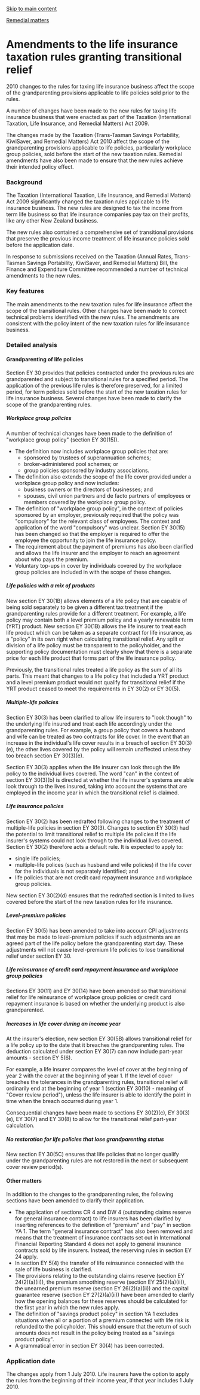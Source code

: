 [Skip to main content](#main-content-tt)

[Remedial matters](/new-legislation/act-articles/taxation-annual-rates-trans-tasman-savings-portability-kiwisaver-and-remedial-matters-act-2010/remedial-matters "Remedial matters")

Amendments to the life insurance taxation rules granting transitional relief
============================================================================

2010 changes to the rules for taxing life insurance business affect the scope of the grandparenting provisions applicable to life policies sold prior to the rules.

A number of changes have been made to the new rules for taxing life insurance business that were enacted as part of the Taxation (International Taxation, Life Insurance, and Remedial Matters) Act 2009.

The changes made by the Taxation (Trans-Tasman Savings Portability, KiwiSaver, and Remedial Matters) Act 2010 affect the scope of the grandparenting provisions applicable to life policies, particularly workplace group policies, sold before the start of the new taxation rules. Remedial amendments have also been made to ensure that the new rules achieve their intended policy effect.

### Background

The Taxation (International Taxation, Life Insurance, and Remedial Matters) Act 2009 significantly changed the taxation rules applicable to life insurance business. The new rules are designed to tax the income from term life business so that life insurance companies pay tax on their profits, like any other New Zealand business.

The new rules also contained a comprehensive set of transitional provisions that preserve the previous income treatment of life insurance policies sold before the application date.

In response to submissions received on the Taxation (Annual Rates, Trans-Tasman Savings Portability, KiwiSaver, and Remedial Matters) Bill, the Finance and Expenditure Committee recommended a number of technical amendments to the new rules.

### Key features

The main amendments to the new taxation rules for life insurance affect the scope of the transitional rules. Other changes have been made to correct technical problems identified with the new rules. The amendments are consistent with the policy intent of the new taxation rules for life insurance business.

### Detailed analysis

#### Grandparenting of life policies

Section EY 30 provides that policies contracted under the previous rules are grandparented and subject to transitional rules for a specified period. The application of the previous life rules is therefore preserved, for a limited period, for term policies sold before the start of the new taxation rules for life insurance business. Several changes have been made to clarify the scope of the grandparenting rules.

##### Workplace group policies

A number of technical changes have been made to the definition of "workplace group policy" (section EY 30(15)).

*   The definition now includes workplace group policies that are:
    *   sponsored by trustees of superannuation schemes;
    *   broker-administered pool schemes; or
    *   group policies sponsored by industry associations.
*   The definition also extends the scope of the life cover provided under a workplace group policy and now includes:
    *   business owners or the directors of businesses; and
    *   spouses, civil union partners and de facto partners of employees or members covered by the workplace group policy.
*   The definition of "workplace group policy", in the context of policies sponsored by an employer, previously required that the policy was "compulsory" for the relevant class of employees. The context and application of the word "compulsory" was unclear. Section EY 30(15) has been changed so that the employer is required to offer the employee the opportunity to join the life insurance policy.
*   The requirement about the payment of premiums has also been clarified and allows the life insurer and the employer to reach an agreement about who pays the premium.
*   Voluntary top-ups in cover by individuals covered by the workplace group policies are included in with the scope of these changes.

##### Life policies with a mix of products

New section EY 30(1B) allows elements of a life policy that are capable of being sold separately to be given a different tax treatment if the grandparenting rules provide for a different treatment. For example, a life policy may contain both a level premium policy and a yearly renewable term (YRT) product. New section EY 30(1B) allows the life insurer to treat each life product which can be taken as a separate contract for life insurance, as a "policy" in its own right when calculating transitional relief. Any split or division of a life policy must be transparent to the policyholder, and the supporting policy documentation must clearly show that there is a separate price for each life product that forms part of the life insurance policy.

Previously, the transitional rules treated a life policy as the sum of all its parts. This meant that changes to a life policy that included a YRT product and a level premium product would not qualify for transitional relief if the YRT product ceased to meet the requirements in EY 30(2) or EY 30(5).

##### Multiple-life policies

Section EY 30(3) has been clarified to allow life insurers to "look though" to the underlying life insured and treat each life accordingly under the grandparenting rules. For example, a group policy that covers a husband and wife can be treated as two contracts for life cover. In the event that an increase in the individual's life cover results in a breach of section EY 30(3)(e), the other lives covered by the policy will remain unaffected unless they too breach section EY 30(3)(e).

Section EY 30(3) applies when the life insurer can look through the life policy to the individual lives covered. The word "can" in the context of section EY 30(3)(b) is directed at whether the life insurer's systems are able look through to the lives insured, taking into account the systems that are employed in the income year in which the transitional relief is claimed.

##### Life insurance policies

Section EY 30(2) has been redrafted following changes to the treatment of multiple-life policies in section EY 30(3). Changes to section EY 30(3) had the potential to limit transitional relief to multiple life policies if the life insurer's systems could not look through to the individual lives covered. Section EY 30(2) therefore acts a default rule. It is expected to apply to:

*   single life policies;
*   multiple-life polices (such as husband and wife policies) if the life cover for the individuals is not separately identified; and
*   life policies that are not credit card repayment insurance and workplace group policies.

New section EY 30(2)(d) ensures that the redrafted section is limited to lives covered before the start of the new taxation rules for life insurance.

##### Level-premium policies

Section EY 30(5) has been amended to take into account CPI adjustments that may be made to level-premium policies if such adjustments are an agreed part of the life policy before the grandparenting start day. These adjustments will not cause level-premium life policies to lose transitional relief under section EY 30.

##### Life reinsurance of credit card repayment insurance and workplace group policies

Sections EY 30(11) and EY 30(14) have been amended so that transitional relief for life reinsurance of workplace group policies or credit card repayment insurance is based on whether the underlying product is also grandparented.

##### Increases in life cover during an income year

At the insurer's election, new section EY 30(5B) allows transitional relief for a life policy up to the date that it breaches the grandparenting rules. The deduction calculated under section EY 30(7) can now include part-year amounts - section EY 5(6).

For example, a life insurer compares the level of cover at the beginning of year 2 with the cover at the beginning of year 1. If the level of cover breaches the tolerances in the grandparenting rules, transitional relief will ordinarily end at the beginning of year 1 (section EY 30(10) - meaning of "Cover review period"), unless the life insurer is able to identify the point in time when the breach occurred during year 1.

Consequential changes have been made to sections EY 30(2)(c), EY 30(3)(e), EY 30(7) and EY 30(8) to allow for the transitional relief part-year calculation.

##### No restoration for life policies that lose grandparenting status

New section EY 30(5C) ensures that life policies that no longer qualify under the grandparenting rules are not restored in the next or subsequent cover review period(s).

#### Other matters

In addition to the changes to the grandparenting rules, the following sections have been amended to clarify their application.

*   The application of sections CR 4 and DW 4 (outstanding claims reserve for general insurance contract) to life insurers has been clarified by inserting references to the definition of "premium" and "pay" in section YA 1. The term "general insurance contract" has also been removed and means that the treatment of insurance contracts set out in International Financial Reporting Standard 4 does not apply to general insurance contracts sold by life insurers. Instead, the reserving rules in section EY 24 apply.
*   In section EY 5(4) the transfer of life reinsurance connected with the sale of life business is clarified.
*   The provisions relating to the outstanding claims reserve (section EY 24(2)(a)(ii)), the premium smoothing reserve (section EY 25(2)(a)(ii)), the unearned premium reserve (section EY 26(2)(a)(ii)) and the capital guarantee reserve (section EY 27(2)(a)(ii)) have been amended to clarify how the opening balances for these reserves should be calculated for the first year in which the new rules apply.
*   The definition of "savings product policy" in section YA 1 excludes situations when all or a portion of a premium connected with life risk is refunded to the policyholder. This should ensure that the return of such amounts does not result in the policy being treated as a "savings product policy".
*   A grammatical error in section EY 30(4) has been corrected.

### Application date

The changes apply from 1 July 2010. Life insurers have the option to apply the rules from the beginning of their income year, if that year includes 1 July 2010.